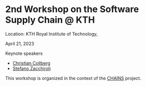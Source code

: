 # 2nd Workshop on the Software Supply Chain @ KTH

Location: KTH Royal Institute of Technology, 

April 21, 2023

Keynote speakers

- [Christian Collberg](http://collberg.cs.arizona.edu/)
- [Stefano Zacchiroli](https://upsilon.cc/~zack/)

This workshop is organized in the context of the [CHAINS](https://chains.proj.kth.se/) project.
